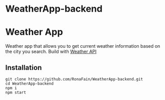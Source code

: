 # WeatherApp-backend

# Weather App

Weather app that allows you to get current weather information based on the city you search.
Build with [Weather API](https://www.weatherapi.com/)

## Installation

```
git clone https://github.com/RonaFain/WeatherApp-backend.git
cd WeatherApp-backend
npm i
npm start
```
